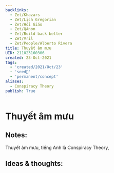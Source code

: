 ```yaml
---
backlinks:
  - Zet/Khazars
  - Zet/Lịch Gregorian
  - Zet/Hồi Giáo
  - Zet/QAnon
  - Zet/Build back better
  - Zet/Vril
  - Zet/People/Alberto Rivera
title: Thuyết âm mưu
UID: 211023160306
created: 23-Oct-2021
tags:
  - 'created/2021/Oct/23'
  - 'seed🥜'
  - 'permanent/concept'
aliases:
  - Conspiracy Theory
publish: True
---
```

# Thuyết âm mưu

## Notes:
Thuyết âm mưu, tiếng Anh là Conspiracy Theory, 

## Ideas & thoughts:


